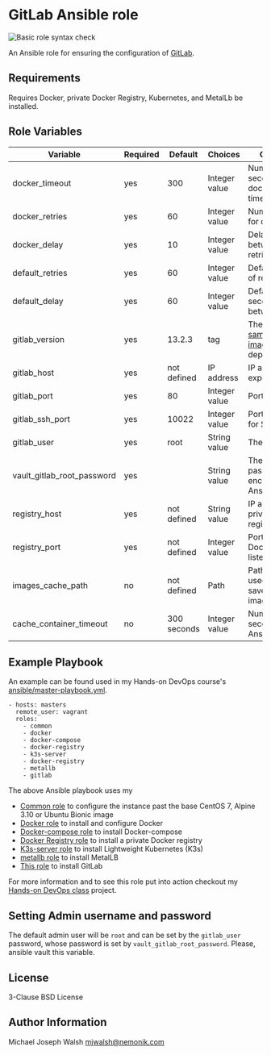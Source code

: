 # GitLab Ansible role

![Basic role syntax check](https://github.com/nemonik/gitlab-role/workflows/Basic%20role%20syntax%20check/badge.svg)

An Ansible role for ensuring the configuration of [GitLab](https://about.gitlab.com/).

## Requirements

Requires Docker, private Docker Registry, Kubernetes, and MetalLb be installed.

## Role Variables

| Variable                   | Required | Default               | Choices       | Comments                                                                                   |
|----------------------------|----------|-----------------------|---------------|--------------------------------------------------------------------------------------------|
| docker_timeout             | yes      | 300                   | Integer value | Number of seconds before docker pull timeout                                               |
| docker_retries             | yes      | 60                    | Integer value | Number of tries for docker pull                                                            |
| docker_delay               | yes      | 10                    | Integer value | Delay in seconds between pull retries                                                      |
| default_retries            | yes      | 60                    | Integer value | Default number of retries                                                                  |
| default_delay              | yes      | 60                    | Integer value | Default delay in seconds between retries                                                   |
| gitlab_version             | yes      | 13.2.3                | tag           | The [sameersbn/gitlab image](https://hub.docker.com/r/sameersbn/gitlab/tags) tag to deploy |
| gitlab_host                | yes      | not defined           | IP address    | IP address to expose as                                                                    |
| gitlab_port                | yes      | 80                    | Integer value | Port to listen on                                                                          |
| gitlab_ssh_port            | yes      | 10022                 | Integer value | Port to listen on for SSH                                                                  |
| gitlab_user                | yes      | root                  | String value  | The admin user                                                                             | 
| vault_gitlab_root_password | yes      |                       | String value  | The admin password store encrypted in an Ansible vault file                                |
| registry_host              | yes      | not defined           | String value  | IP address of private Docker registry                                                      |
| registry_port              | yes      | not defined           | Integer value | Port the private Docker registry listens on                                                |
| images_cache_path          | no       | not defined           | Path          | Path to folder used to cache saved Docker images                                           |
| cache_container_timeout    | no       | 300 seconds           | Integer value | Number of seconds before Ansible times out                                                 |

## Example Playbook

An example can be found used in my Hands-on DevOps course's [ansible/master-playbook.yml](https://github.com/nemonik/hands-on-DevOps/blob/master/ansible/master-playbook.yml).

```
- hosts: masters
  remote_user: vagrant
  roles:
    - common
    - docker
    - docker-compose
    - docker-registry
    - k3s-server
    - docker-registry
    - metallb
    - gitlab
```


The above Ansible playbook uses my

- [Common role](https://github.com/nemonik/common-role) to configure the instance past the base CentOS 7, Alpine 3.10 or Ubuntu Bionic image
- [Docker role](https://github.com/nemonik/docker-role) to install and configure Docker
- [Docker-compose role](https://github.com/nemonik/docker-compose-role) to install Docker-compose
- [Docker Registry role](https://github.com/nemonik/docker-registry-role) to install a private Docker registry
- [K3s-server role](https://github.com/nemonik/k3s-server-role) to install Lightweight Kubernetes (K3s)
- [metallb role](https://github.com/nemonik/metallb-role) to install MetalLB
- [This role](https://github.com/nemonik/gitlab-role) to install GitLab

For more information and to see this role put into action checkout my [Hands-on DevOps class](https://github.com/nemonik/hands-on-DevOps) project.

## Setting Admin username and password

The default admin user will be `root` and can be set by the `gitlab_user` password, whose password is set by `vault_gitlab_root_password`.  Please, ansible vault this variable.

## License

3-Clause BSD License

## Author Information

Michael Joseph Walsh <mjwalsh@nemonik.com>
